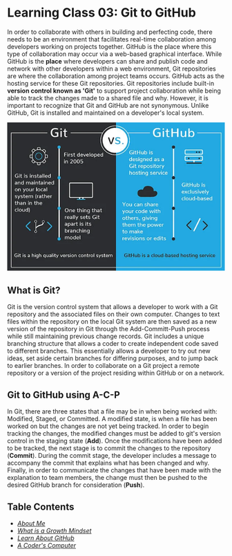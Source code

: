 # Learning Class 03: Git to GitHub
In order to collaborate with others in building and perfecting code, there needs to be an environment that facilitates real-time collaboration among developers working on projects together. GitHub is the place where this type of collaboration may occur via a web-based graphical interface. While GitHub is the **place** where developers can share and publish code and network with other developers within a web environment, Git repositories are where the collaboration among project teams occurs. GitHub acts as the hosting service for these Git repositories. Git repositories include built-in **version control known as 'Git'** to support project collaboration while being able to track the changes made to a shared file and why. However, it is important to recognize that Git and GitHub are not synonymous. Unlike GitHub, Git is installed and maintained on a developer's local system. 

![Git vs GitHub image](Images/Git_Image.png)

## What is Git?

Git is the version control system that allows a developer to work with a Git repository and the associated files on their own computer. Changes to text files within the repository on the local Git system are then saved as a new version of the repository in Git through the Add-Committ-Push process while still maintaining previous change records. Git includes a unique branching structure that allows a coder to create independent code saved to different branches. This essentially allows a developer to try out new ideas, set aside certain branches for differing purposes, and to jump back to earlier branches. In order to collaborate on a Git project a remote repository or a version of the project residing within GitHub or on a network.

## Git to GitHub using A-C-P
In Git, there are three states that a file may be in when being worked with: Modified, Staged, or Committed. A modified state, is when a file has been worked on but the changes are not yet being tracked. In order to begin tracking the changes, the modified changes must be added to git's version control in the staging state (**Add**). Once the modifications have been added to be tracked, the next stage is to commit the changes to the repository (**Commit**). During the commit stage, the developer includes a message to accompany the commit that explains what has been changed and why. Finally, in order to communicate the changes that have been made with the explanation to team members, the change must then be pushed to the desired GitHub branch for consideration (**Push**).

## Table Contents
* [*About Me*](README.md)
* [*What is a Growth Mindset*](GrowthMindset.md)
* [*Learn About GitHub*](Markdown.md)
* [*A Coder's Computer*](coders_computer.md)
